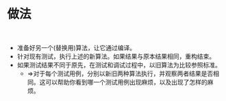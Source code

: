 # 做法

<br>

- 准备好另一个(替换用)算法，让它通过编译。
- 针对现有测试，执行上述的新算法。如果结果与原本结果相同，重构结束。
- 如果测试结果不同于原先，在测试和调试过程中，以旧算法为比较参照标准。
  - ⇒对于每个测试用例，分别以新旧两种算法执行，并观察两者结果是否相同。这可以帮助你看到哪一个测试用例出现麻烦，以及出现了怎样的麻烦。

<br>


